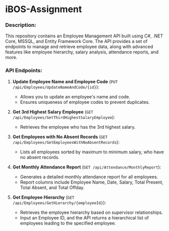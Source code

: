 # iBOS-Assignment

### **Description**:

This repository contains an Employee Management API built using C#, .NET Core, MSSQL, and Entity Framework Core. The API provides a set of endpoints to manage and retrieve employee data, along with advanced features like employee hierarchy, salary analysis, attendance reports, and more.

### **API Endpoints**:

1. **Update Employee Name and Employee Code** (`PUT /api/Employees/UpdateNameAndCode/{id}`):
   - Allows you to update an employee's name and code.
   - Ensures uniqueness of employee codes to prevent duplicates.

2. **Get 3rd Highest Salary Employee** (`GET /api/Employees/GetThirdHighestSalaryEmployee`):
   - Retrieves the employee who has the 3rd highest salary.

3. **Get Employees with No Absent Records** (`GET /api/Employees/GetEmployeesWithNoAbsentRecords`):
   - Lists all employees sorted by maximum to minimum salary, who have no absent records.

4. **Get Monthly Attendance Report** (`GET /api/Attendance/MonthlyReport`):
   - Generates a detailed monthly attendance report for all employees.
   - Report columns include Employee Name, Date, Salary, Total Present, Total Absent, and Total Offday.

5. **Get Employee Hierarchy** (`GET /api/Employees/GetHierarchy/{employeeId}`):
   - Retrieves the employee hierarchy based on supervisor relationships.
   - Input an Employee ID, and the API returns a hierarchical list of employees leading to the specified employee.
